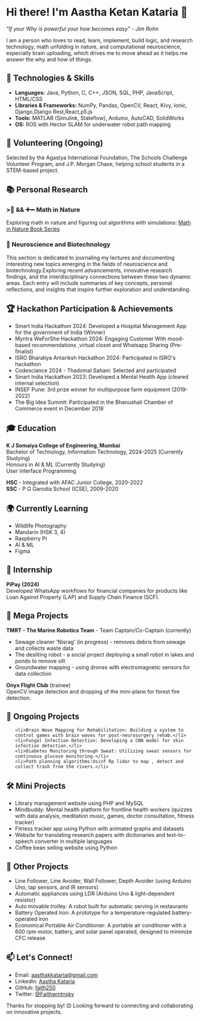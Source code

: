 <h1>Hi there! I'm Aastha Ketan Kataria 👋</h1>
<p><em>"If your Why is powerful your how becomes easy" - Jim Rohn</em></p>
<p>I am a person who loves to read, learn, implement, build logic, and research technology, math unfolding in nature, and computational neuroscience, especially brain uploading, which drives me to move ahead as it helps me answer the why and how of things.</p>

<h2>🔧 Technologies & Skills</h2>
<ul>
    <li><strong>Languages:</strong> Java, Python, C, C++, JSON, SQL, PHP, JavaScript, HTML/CSS</li>
    <li><strong>Libraries & Frameworks:</strong> NumPy, Pandas, OpenCV, React, Kivy, Ionic, Django,Django Rest,React,p5.js</li>
    <li><strong>Tools:</strong> MATLAB (Simulink, Stateflow), Arduino, AutoCAD, SolidWorks</li>
    <li><strong>OS:</strong> ROS with Hector SLAM for underwater robot path mapping</li>
</ul>

<h2>🌱 Volunteering (Ongoing)</h2>
<p>Selected by the Agastya International Foundation, The Schools Challenge Volunteer Program, and J.P. Morgan Chase, helping school students in a STEM-based project.</p>

<h2>📚 Personal Research</h2>
<h3>>🌿 && ➕➖ Math in Nature</h3>
<p>Exploring math in nature and figuring out algorithms with simulations: <a href="https://sleepy-chanter-0d0.notion.site/Math-in-nature-book-series-9c068326c12a49f4b5f504ed1dea09a7?pvs=4">Math in Nature Book Series</a></p>
<h3>🧬 Neuroscience and Biotechnology</h3>
<p>This section is dedicated to journaling my lectures and documenting interesting new topics emerging in the fields of neuroscience and biotechnology.Exploring recent advancements, innovative research findings, and the interdisciplinary connections between these two dynamic areas. Each entry will include summaries of key concepts, personal reflections, and insights that inspire further exploration and understanding.</p>


<h2>🏆 Hackathon Participation & Achievements</h2>
<ul>
    <li>Smart India Hackathon 2024: Developed a Hospital Management App for the government of India (Winner)</li>
    <li>Myntra WeForShe Hackathon 2024: Engaging Customer With mood-based recommendations ,virtual closet and Whatsapp Sharing (Pre-finalist)</li>
    <li>ISRO Bharatiya Antariksh Hackathon 2024: Participated in ISRO's hackathon</li>
    <li>Codesciance 2024 - Thadomal Sahani: Selected and participated</li>
    <li>Smart India Hackathon 2023: Developed a Mental Health App (cleared internal selection)</li>
    <li>INSEF Pune: 3rd prize winner for multipurpose farm equipment (2019-2022)</li>
    <li>The Big Idea Summit: Participated in the Bhanushali Chamber of Commerce event in December 2018</li>
</ul>
<h2>🎓 Education</h2>
<p><strong>K J Somaiya College of Engineering, Mumbai</strong><br>
   Bachelor of Technology, Information Technology, 2024-2025 (Currently Studying)<br>
   Honours in AI & ML (Currently Studying)<br>
   User Interface Programming</p>
<p><strong>HSC</strong> - Integrated with AFAC Junior College, 2020-2022<br>
   <strong>SSC</strong> - P G Garodia School (ICSE), 2009-2020</p>
   <h2>🌍 Currently Learning</h2>
<ul>
    <li>Wildlife Photography</li>
    <li>Mandarin (HSK 3, 4)</li>
    <li>Raspberry Pi</li>
    <li>AI & ML</li>
    <li>Figma</li>
</ul>

<h2>💼 Internship</h2>
<p><strong>PiPay (2024)</strong><br>
   Developed WhatsApp workflows for financial companies for products like Loan Against Property (LAP) and Supply Chain Finance (SCF).</p>

<h2>🚀 Mega Projects</h2>
<p><strong>TMRT - The Marine Robotics Team</strong> - Team Captain/Co-Captain (currently)</p>
<ul>
    <li>Sewage cleaner 'Nisrag' (in progress) - removes debris from sewage and collects waste data</li>
    <li>The desilting robot - a social project deploying a small robot in lakes and ponds to remove silt</li>
    <li>Groundwater mapping - using drones with electromagnetic sensors for data collection</li>
</ul>

<p><strong>Onyx Flight Club</strong> (trainee)<br>
   OpenCV image detection and dropping of the mini-plane for forest fire detection.</p>

<h2>📂 Ongoing Projects</h2>
<ul>
    
    <li>Brain Wave Mapping for Rehabilitation: Building a system to control games with brain waves for post-neurosurgery rehab.</li>
    <li>Fungal Infection Detection: Developing a CNN model for skin infection detection.</li>
    <li>Diabetes Monitoring through Sweat: Utilizing sweat sensors for continuous glucose monitoring.</li>
    <li>Path planning algorithms:Usinf Rp lidar to map , detect and collect trash from the rivers.</li>
</ul>

<h2>🛠 Mini Projects</h2>
<ul>
    <li>Library management website using PHP and MySQL</li>
    <li>Mindbuddy: Mental health platform for frontline health workers (quizzes with data analysis, meditation music, games, doctor consultation, fitness tracker)</li>
    <li>Fitness tracker app using Python with animated graphs and datasets</li>
    <li>Website for translating research papers with dictionaries and text-to-speech converter in multiple languages</li>
    <li>Coffee bean selling website using Python</li>
</ul>

<h2>🤖 Other Projects</h2>
<ul>
    <li>Line Follower, Line Avoider, Wall Follower, Depth Avoider (using Arduino Uno, tap sensors, and IR sensors)</li>
    <li>Automatic appliances using LDR (Arduino Uno & light-dependent resistor)</li>
    <li>Auto movable trolley: A robot built for automatic serving in restaurants</li>
    <li>Battery Operated Iron: A prototype for a temperature-regulated battery-operated iron</li>
    <li>Economical Portable Air Conditioner: A portable air conditioner with a 600 rpm motor, battery, and solar panel operated, designed to minimize CFC release</li>
</ul>

<h2>📫 Let's Connect!</h2>
<ul>
    <li>Email: <a href="mailto:aasthakkataria@gmail.com">aasthakkataria@gmail.com</a></li>
    <li>LinkedIn: <a href="https://in.linkedin.com/in/aastha-kataria-b5847426b">Aastha Kataria</a></li>
    <li>GitHub: <a href="https://github.com/faith250">faith250</a></li>
    <li>Twitter: <a href="https://twitter.com/Faithwintnsky">@Faithwintnsky</a></li>
</ul>

<p>Thanks for stopping by! 😊 Looking forward to connecting and collaborating on innovative projects.</p>
